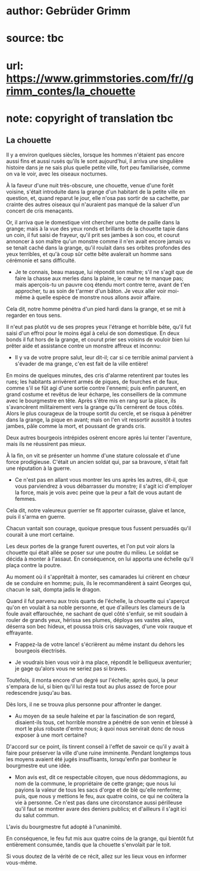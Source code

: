 # author: Gebrüder Grimm
# source: tbc
# url: https://www.grimmstories.com/fr//grimm_contes/la_chouette
# note: copyright of translation tbc

## La chouette 

Il y a environ quelques siècles, lorsque les hommes n'étaient pas
encore aussi fins et aussi rusés qu'ils le sont aujourd'hui, il arriva
une singulière histoire dans je ne sais plus quelle petite ville, fort
peu familiarisée, comme on va le voir, avec les oiseaux nocturnes.

À la faveur d'une nuit très-obscure, une chouette, venue d'une forêt
voisine, s'était introduite dans la grange d'un habitant de la petite
ville en question, et, quand reparut le jour, elle n'osa pas sortir de
sa cachette, par crainte des autres oiseaux qui n'auraient pas manqué
de la saluer d'un concert de cris menaçants.

Or, il arriva que le domestique vint chercher une botte de paille dans
la grange; mais à la vue des yeux ronds et brillants de la chouette
tapie dans un coin, il fut saisi de frayeur, qu'il prit ses jambes à
son cou, et courut annoncer à son maître qu'un monstre comme il n'en
avait encore jamais vu se tenait caché dans la grange, qu'il roulait
dans ses orbites profondes des yeux terribles, et qu'à coup sûr cette
bête avalerait un homme sans cérémonie et sans difficulté.

- Je te connais, beau masque, lui répondit son maître; s'il ne s'agit
que de faire la chasse aux merles dans la plaine, le cœur ne te manque
pas; mais aperçois-tu un pauvre coq étendu mort contre terre, avant de
t'en approcher, tu as soin de t'armer d'un bâton. Je veux aller voir
moi-même à quelle espèce de monstre nous allons avoir affaire.

Cela dit, notre homme pénétra d'un pied hardi dans la grange, et se mit
à regarder en tous sens.

Il n'eut pas plutôt vu de ses propres yeux l'étrange et horrible bête,
qu'il fut saisi d'un effroi pour le moins égal à celui de son
domestique. En deux bonds il fut hors de la grange, et courut prier ses
voisins de vouloir bien lui prêter aide et assistance contre un monstre
affreux et inconnu:

- Il y va de votre propre salut, leur dit-il; car si ce terrible animal
parvient à s'évader de ma grange, c'en est fait de la ville entière!

En moins de quelques minutes, des cris d'alarme retentirent par toutes
les rues; les habitants arrivèrent armés de piques, de fourches et de
faux, comme s'il se fût agi d'une sortie contre l'ennemi; puis enfin
parurent, en grand costume et revêtus de leur écharpe, les conseillers
de la commune avec le bourgmestre en tête. Après s'être mis en rang sur
la place, ils s'avancèrent militairement vers la grange qu'ils
cernèrent de tous côtés. Alors le plus courageux de la troupe sortit du
cercle, et se risqua à pénétrer dans la grange, la pique en avant; mais
on l'en vit ressortir aussitôt à toutes jambes, pâle comme la mort, et
poussant de grands cris.

Deux autres bourgeois intrépides osèrent encore après lui tenter
l'aventure, mais ils ne réussirent pas mieux.

À la fin, on vit se présenter un homme d'une stature colossale et
d'une force prodigieuse. C'était un ancien soldat qui, par sa
bravoure, s'était fait une réputation à la guerre.

- Ce n'est pas en allant vous montrer les uns après les autres,
dit-il, que vous parviendrez à vous débarrasser du monstre; il s'agit
ici d'employer la force, mais je vois avec peine que la peur a fait de
vous autant de femmes.

Cela dit, notre valeureux guerrier se fit apporter cuirasse, glaive et
lance, puis il s'arma en guerre.

Chacun vantait son courage, quoique presque tous fussent persuadés
qu'il courait à une mort certaine.

Les deux portes de la grange furent ouvertes, et l'on put voir alors la
chouette qui était allée se poser sur une poutre du milieu. Le soldat se
décida à monter à l'assaut. En conséquence, on lui apporta une échelle
qu'il plaça contre la poutre.

Au moment où il s'apprêtait à monter, ses camarades lui crièrent en
chœur de se conduire en homme; puis, ils le recommandèrent à saint
Georges qui, chacun le sait, dompta jadis le dragon.

Quand il fut parvenu aux trois quarts de l'échelle, la chouette qui
s'aperçut qu'on en voulait à sa noble personne, et que d'ailleurs les
clameurs de la foule avait effarouchée, ne sachant de quel côté
s'enfuir, se mit soudain à rouler de grands yeux, hérissa ses plumes,
déploya ses vastes ailes, déserra son bec hideux, et poussa trois cris
sauvages, d'une voix rauque et effrayante.

- Frappez-la de votre lance! s'écrièrent au même instant du dehors les
bourgeois électrisés.

- Je voudrais bien vous voir à ma place, répondit le belliqueux
aventurier; je gage qu'alors vous ne seriez pas si braves.

Toutefois, il monta encore d'un degré sur l'échelle; après quoi, la
peur s'empara de lui, si bien qu'il lui resta tout au plus assez de
force pour redescendre jusqu'au bas.

Dès lors, il ne se trouva plus personne pour affronter le danger.

- Au moyen de sa seule haleine et par la fascination de son regard,
disaient-ils tous, cet horrible monstre a pénétré de son venin et blessé
à mort le plus robuste d'entre nous; à quoi nous servirait donc de nous
exposer à une mort certaine?

D'accord sur ce point, ils tinrent conseil à l'effet de savoir ce
qu'il y avait à faire pour préserver la ville d'une ruine imminente.
Pendant longtemps tous les moyens avaient été jugés insuffisants,
lorsqu'enfin par bonheur le bourgmestre eut une idée.

- Mon avis est, dit ce respectable citoyen, que nous dédommagions, au
nom de la commune, le propriétaire de cette grange; que nous lui payions
la valeur de tous les sacs d'orge et de blé qu'elle renferme; puis,
que nous y mettions le feu, aux quatre coins, ce qui ne coûtera la vie à
personne. Ce n'est pas dans une circonstance aussi périlleuse qu'il
faut se montrer avare des deniers publics; et d'ailleurs il s'agit ici
du salut commun.

L'avis du bourgmestre fut adopté à l'unanimité.

En conséquence, le feu fut mis aux quatre coins de la grange, qui
bientôt fut entièrement consumée, tandis que la chouette s'envolait par
le toit.

Si vous doutez de la vérité de ce récit, allez sur les lieux vous en
informer vous-même.
